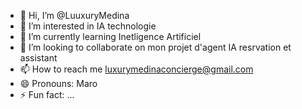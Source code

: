 - 👋 Hi, I’m @LuuxuryMedina
- 👀 I’m interested in IA technologie
- 🌱 I’m currently learning Inetligence Artificiel
- 💞️ I’m looking to collaborate on mon projet d'agent IA resrvation et assistant 
- 📫 How to reach me luxurymedinaconcierge@gmail.com
- 😄 Pronouns: Maro
- ⚡ Fun fact: ...

<!---
LuuxuryMedina/LuuxuryMedina is a ✨ special ✨ repository because its `README.md` (this file) appears on your GitHub profile.
You can click the Preview link to take a look at your changes.
--->

